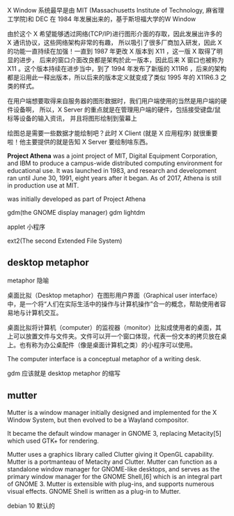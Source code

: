 X Window 系统最早是由 MIT (Massachusetts Institute of Technology, 麻省理工学院)和 DEC 在 1984 年发展出来的，基于斯坦福大学的W Window

由於这个 X 希望能够透过网络(TCP/IP)进行图形介面的存取，因此发展出许多的 X 通讯协议，这些网络架构非常的有趣， 所以吸引了很多厂商加入研发，因此 X 的功能一直持续在加强！一直到 1987 年更改 X 版本到 X11 ，这一版 X 取得了明显的进步， 后来的窗口介面改良都是架构於此一版本，因此后来 X 窗口也被称为 X11 。这个版本持续在进步当中，到了 1994 年发布了新版的 X11R6 ，后来的架构都是沿用此一释出版本，所以后来的版本定义就变成了类似 1995 年的 X11R6.3 之类的样式。

在用户端想要取得来自服务器的图形数据时，我们用户端使用的当然是用户端的硬件设备啊， 所以，X Server 的重点就是在管理用户端的硬件，包括接受键盘/鼠标等设备的输入资讯， 并且将图形绘制到萤幕上

绘图总是需要一些数据才能绘制吧？此时 X Client (就是 X 应用程序) 就很重要啦！他主要提供的就是告知 X Server 要绘制啥东西。

**Project Athena** was a joint project of MIT, Digital Equipment Corporation, and IBM to produce a campus-wide distributed computing environment for educational use. It was launched in 1983, and research and development ran until June 30, 1991, eight years after it began. As of 2017, Athena is still in production use at MIT. 

was initially developed as part of Project Athena

gdm(the GNOME display manager)
    gdm
    lightdm

applet 小程序

ext2(The second Extended File System)



## desktop metaphor

metaphor 隐喻

桌面比拟（Desktop metaphor）在图形用户界面（Graphical user interface）中，是一个将“人们在实际生活中的操作与计算机操作”合一的概念，帮助使用者容易地与计算机交互。

桌面比拟将计算机（computer）的监视器（monitor）比拟成使用者的桌面，其上可以放置文件与文件夹。文件可以开一个窗口体现，代表一份文本的拷贝放在桌上。也有称为办公桌配件（像是桌面计算机之类）的小程序可以使用。

The computer interface is a conceptual metaphor of a writing desk.

gdm 应该就是 desktop metaphor 的缩写




## mutter

Mutter is a window manager initially designed and implemented for the X Window System, but then evolved to be a Wayland compositor. 

It became the default window manager in GNOME 3, replacing Metacity[5] which used GTK+ for rendering.

Mutter uses a graphics library called Clutter giving it OpenGL capability. Mutter is a portmanteau of Metacity and Clutter. Mutter can function as a standalone window manager for GNOME-like desktops, and serves as the primary window manager for the GNOME Shell,[6] which is an integral part of GNOME 3. Mutter is extensible with plug-ins, and supports numerous visual effects. GNOME Shell is written as a plug-in to Mutter.

debian 10 默认的



